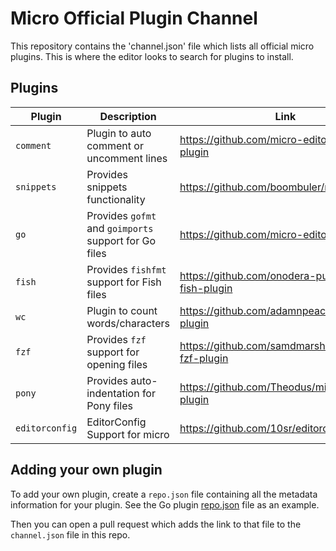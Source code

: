 # Micro Official Plugin Channel

This repository contains the 'channel.json' file which lists all official micro plugins. This is where the editor looks to search for plugins to install.

## Plugins

| Plugin         | Description                                           | Link                                                |
| -------------- | ----------------------------------------------------- | --------------------------------------------------- |
| `comment`      | Plugin to auto comment or uncomment lines             | https://github.com/micro-editor/comment-plugin      |
| `snippets`     | Provides snippets functionality                       | https://github.com/boombuler/microsnippets          |
| `go`           | Provides `gofmt` and `goimports` support for Go files | https://github.com/micro-editor/go-plugin           |
| `fish`         | Provides `fishfmt` support for Fish files             | https://github.com/onodera-punpun/micro-fish-plugin |
| `wc`           | Plugin to count words/characters                      | https://github.com/adamnpeace/micro-wc-plugin       |
| `fzf`          | Provides `fzf` support for opening files              | https://github.com/samdmarshall/micro-fzf-plugin    |
| `pony`         | Provides auto-indentation for Pony files              | https://github.com/Theodus/micro-pony-plugin        |
| `editorconfig` | EditorConfig Support for micro                        | https://github.com/10sr/editorconfig-micro          |

## Adding your own plugin

To add your own plugin, create a `repo.json` file containing all the metadata information for your plugin. See the Go plugin [repo.json](https://github.com/micro-editor/go-plugin/blob/master/repo.json) file as an example.

Then you can open a pull request which adds the link to that file to the `channel.json` file in this repo.
